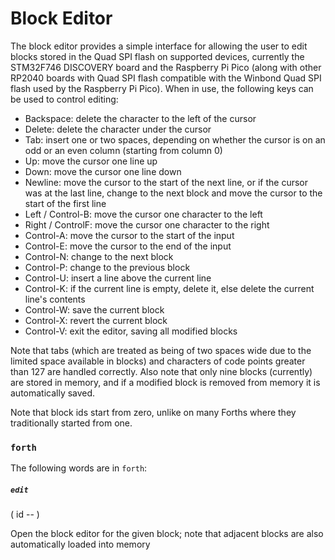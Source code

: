 # Block Editor

The block editor provides a simple interface for allowing the user to edit blocks stored in the Quad SPI flash on supported devices, currently the STM32F746 DISCOVERY board and the Raspberry Pi Pico (along with other RP2040 boards with Quad SPI flash compatible with the Winbond Quad SPI flash used by the Raspberry Pi Pico). When in use, the following keys can be used to control editing:

* Backspace: delete the character to the left of the cursor
* Delete: delete the character under the cursor
* Tab: insert one or two spaces, depending on whether the cursor is on an odd or an even column (starting from column 0)
* Up: move the cursor one line up
* Down: move the cursor one line down
* Newline: move the cursor to the start of the next line, or if the cursor was at the last line, change to the next block and move the cursor to the start of the first line
* Left / Control-B: move the cursor one character to the left
* Right / ControlF: move the cursor one character to the right
* Control-A: move the cursor to the start of the input
* Control-E: move the cursor to the end of the input
* Control-N: change to the next block
* Control-P: change to the previous block
* Control-U: insert a line above the current line
* Control-K: if the current line is empty, delete it, else delete the current line's contents
* Control-W: save the current block
* Control-X: revert the current block
* Control-V: exit the editor, saving all modified blocks

Note that tabs (which are treated as being of two spaces wide due to the limited space available in blocks) and characters of code points greater than 127 are handled correctly. Also note that only nine blocks (currently) are stored in memory, and if a modified block is removed from memory it is automatically saved.

Note that block ids start from zero, unlike on many Forths where they traditionally started from one.

### `forth`

The following words are in `forth`:

##### `edit`
( id -- )

Open the block editor for the given block; note that adjacent blocks are also automatically loaded into memory
